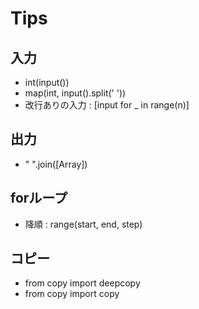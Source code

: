 # Tips

## 入力
- int(input())
- map(int, input().split(' '))
- 改行ありの入力 : [input for _ in range(n)]

## 出力

- " ".join([Array])

## forループ

- 降順 : range(start, end, step)

## コピー

- from copy import deepcopy
- from copy import copy
